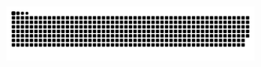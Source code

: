 <picture>
  <source media="(prefers-color-scheme: dark)" srcset="https://raw.githubusercontent.com/piaomz/piaomz/output/github-contribution-grid-snake-dark.svg">
  <source media="(prefers-color-scheme: light)" srcset="https://raw.githubusercontent.com/piaomz/piaomz/output/github-contribution-grid-snake.svg">
  <img alt="github contribution grid snake animation" src="https://raw.githubusercontent.com/piaomz/piaomz/output/github-contribution-grid-snake.svg">
</picture>
